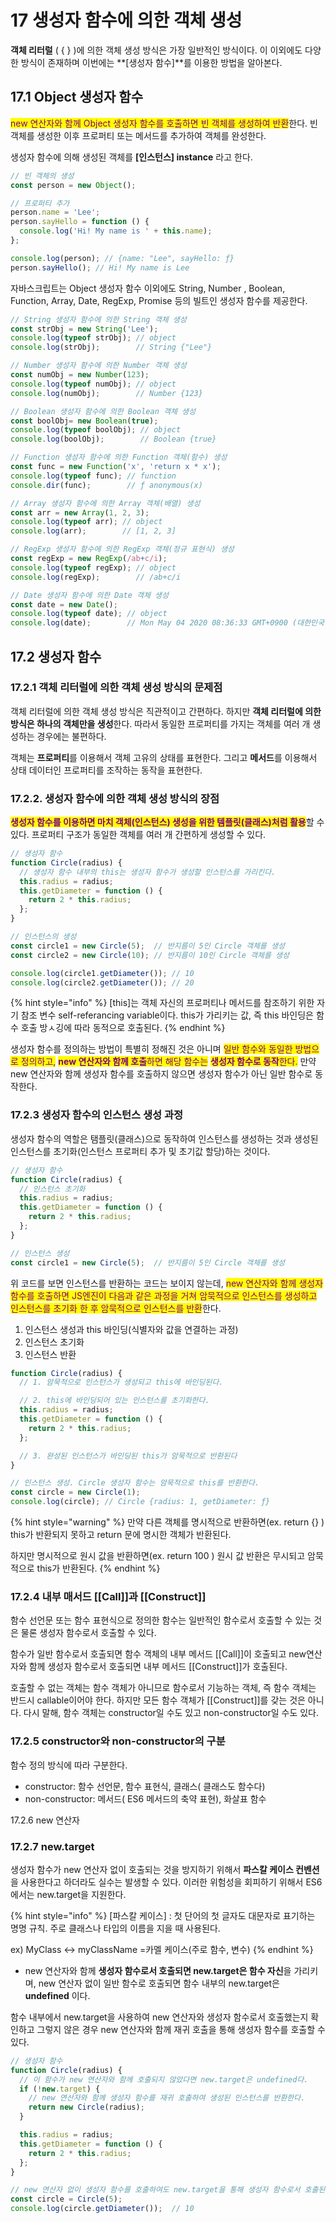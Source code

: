 # 17 생성자 함수에 의한 객체 생성

**객체 리터럴** ( { } )에 의한 객체 생성 방식은 가장 일반적인 방식이다. 이 이외에도 다양한 방식이 존재하며 이번에는 **\[생성자 함수]**를 이용한 방법을 알아본다.

## 17.1 Object 생성자 함수

<mark style="color:purple;">new 연산자와 함께  Object 생성자 함수를 호출하면 빈 객체를 생성하여 반환</mark>한다. 빈 객체를 생성한 이후 프로퍼티 또는 메서드를 추가하여 객체를 완성한다.&#x20;

생성자 함수에 의해 생성된 객체를 **\[인스턴스] instance** 라고 한다.

```javascript
// 빈 객체의 생성
const person = new Object();

// 프로퍼티 추가
person.name = 'Lee';
person.sayHello = function () {
  console.log('Hi! My name is ' + this.name);
};

console.log(person); // {name: "Lee", sayHello: ƒ}
person.sayHello(); // Hi! My name is Lee
```

자바스크립트는 Object 생성자 함수 이외에도 String, Number , Boolean, Function, Array,  Date, RegExp, Promise 등의 빌트인 생성자 함수를 제공한다.&#x20;

```javascript
// String 생성자 함수에 의한 String 객체 생성
const strObj = new String('Lee');
console.log(typeof strObj); // object
console.log(strObj);        // String {"Lee"}

// Number 생성자 함수에 의한 Number 객체 생성
const numObj = new Number(123);
console.log(typeof numObj); // object
console.log(numObj);        // Number {123}

// Boolean 생성자 함수에 의한 Boolean 객체 생성
const boolObj= new Boolean(true);
console.log(typeof boolObj); // object
console.log(boolObj);        // Boolean {true}

// Function 생성자 함수에 의한 Function 객체(함수) 생성
const func = new Function('x', 'return x * x');
console.log(typeof func); // function
console.dir(func);        // ƒ anonymous(x)

// Array 생성자 함수에 의한 Array 객체(배열) 생성
const arr = new Array(1, 2, 3);
console.log(typeof arr); // object
console.log(arr);        // [1, 2, 3]

// RegExp 생성자 함수에 의한 RegExp 객체(정규 표현식) 생성
const regExp = new RegExp(/ab+c/i);
console.log(typeof regExp); // object
console.log(regExp);        // /ab+c/i

// Date 생성자 함수에 의한 Date 객체 생성
const date = new Date();
console.log(typeof date); // object
console.log(date);        // Mon May 04 2020 08:36:33 GMT+0900 (대한민국 표준시)// Some code
```



## 17.2 생성자 함수

### 17.2.1 객체 리터럴에 의한 객체 생성 방식의 문제점&#x20;

객체 리터럴에 의한 객체 생성 방식은 직관적이고 간편하다. 하지만 **객체 리터럴에 의한 방식은 하나의 객체만을 생성**한다. 따라서 동일한 프로퍼티를 가지는 객체를 여러 개 생성하는 경우에는 불편하다.&#x20;

객체는 **프로퍼티**를 이용해서 객체 고유의 상태를 표현한다. 그리고 **메서드**를 이용해서 상태 데이터인 프로퍼티를 조작하는 동작을 표현한다.

### 17.2.2. 생성자 함수에 의한 객체 생성 방식의 장점

<mark style="color:purple;">**생성자 함수를 이용하면 마치 객체(인스턴스) 생성을 위한 템플릿(클래스)처럼 활용**</mark>할 수 있다. 프로퍼티 구조가 동일한 객체를 여러 개 간편하게 생성할 수 있다.

```javascript
// 생성자 함수
function Circle(radius) {
  // 생성자 함수 내부의 this는 생성자 함수가 생성할 인스턴스를 가리킨다.
  this.radius = radius;
  this.getDiameter = function () {
    return 2 * this.radius;
  };
}

// 인스턴스의 생성
const circle1 = new Circle(5);  // 반지름이 5인 Circle 객체를 생성
const circle2 = new Circle(10); // 반지름이 10인 Circle 객체를 생성

console.log(circle1.getDiameter()); // 10
console.log(circle2.getDiameter()); // 20
```



{% hint style="info" %}
\[this]는 객체 자신의 프로퍼티나 메서드를 참조하기 위한 자기 참조 변수 self-referancing variable이다. this가 가리키는 값, 즉 this 바인딩은 함수 호출 방ㅅ깅에 따라 동적으로 호출된다.
{% endhint %}

생성자 함수를 정의하는 방법이 특별히 정해진 것은 아니며 <mark style="color:purple;">일반 함수와 동일한 방법으로 정의하고,</mark> <mark style="color:purple;"></mark><mark style="color:purple;">**new 연산자와 함께 호출**</mark><mark style="color:purple;">하면 해당 함수는</mark> <mark style="color:purple;"></mark><mark style="color:purple;">**생성자 함수로 동작**</mark><mark style="color:purple;">한다.</mark> 만약 new 연산자와 함께 생성자 함수를 호출하지 않으면 생성자 함수가 아닌 일반 함수로 동작한다.&#x20;

### 17.2.3 생성자 함수의 인스턴스 생성 과정

생성자 함수의 역할은 탬플릿(클래스)으로 동작하여 인스턴스를 생성하는 것과 생성된 인스턴스를 초기화(인스턴스 프로퍼티 추가 및 초기값 할당)하는 것이다.

```javascript
// 생성자 함수
function Circle(radius) {
  // 인스턴스 초기화
  this.radius = radius;
  this.getDiameter = function () {
    return 2 * this.radius;
  };
}

// 인스턴스 생성
const circle1 = new Circle(5);  // 반지름이 5인 Circle 객체를 생성
```

위 코드를 보면 인스턴스를 반환하는 코드는 보이지 않는데, <mark style="color:purple;">new 연산자와 함께 생성자 함수를 호출하면 JS엔진이 다음과 같은 과정을 거쳐 암묵적으로 인스턴스를 생성하고 인스턴스를 초기화 한 후 암묵적으로 인스턴스를 반환</mark>한다.

1. 인스턴스 생성과 this 바인딩(식별자와 값을 연결하는 과정)
2. 인스턴스 초기화
3. 인스턴스 반환

```javascript
function Circle(radius) {
  // 1. 암묵적으로 인스턴스가 생성되고 this에 바인딩된다.

  // 2. this에 바인딩되어 있는 인스턴스를 초기화한다.
  this.radius = radius;
  this.getDiameter = function () {
    return 2 * this.radius;
  };

  // 3. 완성된 인스턴스가 바인딩된 this가 암묵적으로 반환된다
}

// 인스턴스 생성. Circle 생성자 함수는 암묵적으로 this를 반환한다.
const circle = new Circle(1);
console.log(circle); // Circle {radius: 1, getDiameter: ƒ}
```

{% hint style="warning" %}
만약 다른 객체를 명시적으로 반환하면(ex. return {} ) this가 반환되지 못하고 return 문에 명시한 객체가 반환된다.&#x20;

하지만 명시적으로 원시 값을 반환하면(ex. return 100 ) 원시 값 반환은 무시되고 암묵적으로 this가 반환된다.
{% endhint %}

### 17.2.4 내부 매서드 \[\[Call]]과 \[\[Construct]]

함수 선언문 또는 함수 표현식으로 정의한 함수는 일반적인 함수로서 호출할 수 있는 것은 물론 생성자 함수로서 호출할 수 있다.

함수가 일반 함수로서 호출되면 함수 객체의 내부 메서드 \[\[Call]]이 호출되고 new연산자와 함께 생성자 함수로서 호출되면 내부 메서드 \[\[Construct]]가 호출된다.

호출할 수 없는 객체는 함수 객체가 아니므로 함수로서 기능하는 객체, 즉 함수 객체는 반드시 callable이어야 한다. 하지만 모든 함수 객체가 \[\[Construct]]를 갖는 것은 아니다. 다시 말해, 함수 객체는 constructor일 수도 있고 non-constructor일 수도 있다.

### 17.2.5 constructor와 non-constructor의 구분&#x20;

함수 정의 방식에 따라 구분한다.

* constructor: 함수 선언문, 함수 표현식, 클래스( 클래스도 함수다)
* non-constructor: 메서드( ES6 메서드의 축약 표현), 화살표 함수

17.2.6 new 연산자

### 17.2.7 new.target

생성자 함수가 new 연산자 없이 호출되는 것을 방지하기 위해서 **파스칼 케이스 컨벤션**을 사용한다고 하더라도 실수는 발생할 수 있다. 이러한 위험성을 회피하기 위해서 ES6에서는 new.target을 지원한다.



{% hint style="info" %}
\[파스칼 케이스] : 첫 단어의 첫 글자도 대문자로 표기하는 명명 규칙. 주로 클래스나 타입의 이름을 지을 때 사용된다.&#x20;

ex) MyClass   <-> myClassName =카멜 케이스(주로 함수, 변수)
{% endhint %}

* new 연산자와 함께 **생성자 함수로서 호출되면 new.target은 함수 자신**을 가리키며, new 연산자 없이 일반 함수로 호출되면 함수 내부의 new.target은 **undefined** 이다.

함수 내부에서 new.target을 사용하여 new 연산자와 생성자 함수로서 호출했는지 확인하고 그렇지 않은 경우 new 연산자와 함께 재귀 호출을 통해 생성자 함수를 호출할 수 있다.

```javascript
// 생성자 함수
function Circle(radius) {
  // 이 함수가 new 연산자와 함께 호출되지 않았다면 new.target은 undefined다.
  if (!new.target) {
    // new 연산자와 함께 생성자 함수를 재귀 호출하여 생성된 인스턴스를 반환한다.
    return new Circle(radius);
  }

  this.radius = radius;
  this.getDiameter = function () {
    return 2 * this.radius;
  };
}

// new 연산자 없이 생성자 함수를 호출하여도 new.target을 통해 생성자 함수로서 호출된다.
const circle = Circle(5);
console.log(circle.getDiameter());  // 10
```



